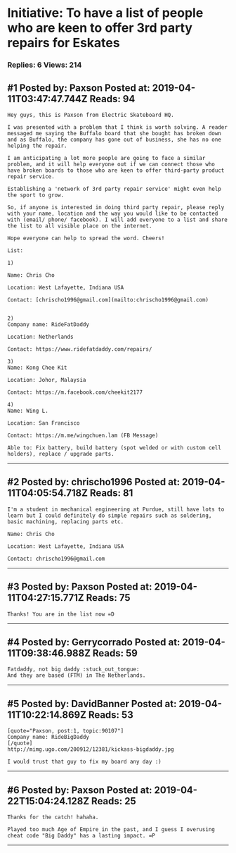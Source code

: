 # Initiative: To have a list of people who are keen to offer 3rd party repairs for Eskates

### Replies: 6 Views: 214

## \#1 Posted by: Paxson Posted at: 2019-04-11T03:47:47.744Z Reads: 94

```
Hey guys, this is Paxson from Electric Skateboard HQ.

I was presented with a problem that I think is worth solving. A reader messaged me saying the Buffalo board that she bought has broken down and as Buffalo, the company has gone out of business, she has no one helping the repair.
 
I am anticipating a lot more people are going to face a similar problem, and it will help everyone out if we can connect those who have broken boards to those who are keen to offer third-party product repair service.

Establishing a 'network of 3rd party repair service' might even help the sport to grow.

So, if anyone is interested in doing third party repair, please reply with your name, location and the way you would like to be contacted with (email/ phone/ facebook). I will add everyone to a list and share the list to all visible place on the internet. 

Hope everyone can help to spread the word. Cheers!

List:

1)

Name: Chris Cho 

Location: West Lafayette, Indiana USA

Contact: [chrischo1996@gmail.com](mailto:chrischo1996@gmail.com)


2)
Company name: RideFatDaddy

Location: Netherlands

Contact: https://www.ridefatdaddy.com/repairs/

3)
Name: Kong Chee Kit

Location: Johor, Malaysia

Contact: https://m.facebook.com/cheekit2177

4)
Name: Wing L.

Location: San Francisco

Contact: https://m.me/wingchuen.lam (FB Message)

Able to: Fix battery, build battery (spot welded or with custom cell holders), replace / upgrade parts.
```

---
## \#2 Posted by: chrischo1996 Posted at: 2019-04-11T04:05:54.718Z Reads: 81

```
I'm a student in mechanical engineering at Purdue, still have lots to learn but I could definitely do simple repairs such as soldering, basic machining, replacing parts etc.

Name: Chris Cho

Location: West Lafayette, Indiana USA

Contact: chrischo1996@gmail.com
```

---
## \#3 Posted by: Paxson Posted at: 2019-04-11T04:27:15.771Z Reads: 75

```
Thanks! You are in the list now =D
```

---
## \#4 Posted by: Gerrycorrado Posted at: 2019-04-11T09:38:46.988Z Reads: 59

```
Fatdaddy, not big daddy :stuck_out_tongue:
And they are based (FTM) in The Netherlands.
```

---
## \#5 Posted by: DavidBanner Posted at: 2019-04-11T10:22:14.869Z Reads: 53

```
[quote="Paxson, post:1, topic:90107"]
Company name: RideBigDaddy
[/quote]
http://mimg.ugo.com/200912/12381/kickass-bigdaddy.jpg

I would trust that guy to fix my board any day :)
```

---
## \#6 Posted by: Paxson Posted at: 2019-04-22T15:04:24.128Z Reads: 25

```
Thanks for the catch! hahaha.

Played too much Age of Empire in the past, and I guess I overusing cheat code "Big Daddy" has a lasting impact. =P
```

---
